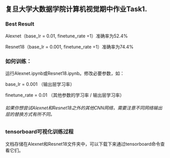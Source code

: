 ## 复旦大学大数据学院计算机视觉期中作业Task1.
### Best Result
Alexnet（base_lr = 0.01, finetune_rate =1）准确率为52.4\%

Resnet18（base_lr = 0.001, finetune_rate =1）准确率为74.4\%
### 如何训练：
运行Alexnet.ipynb或Resnet18.ipynb。修改必要参数，如：

base_lr = 0.001      （输出层学习率）

finetune_rate = 0.01 （其他参数的学习率 / 输出层学习率）

###### 如果你想尝试Alexnet和Resnet18之外的其他CNN网络，需要注意不同网络输出层的替换方式有所不同。
### tensorboard可视化训练过程
文档存储在Alexnet和Resnet18文件夹中，可以下载下来通过tensorboard命令查看它们。
